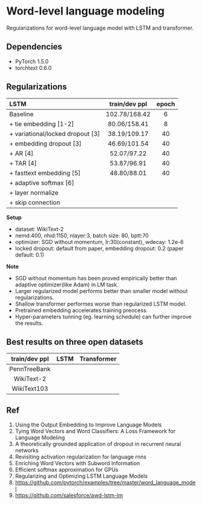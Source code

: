 # Word-level language modeling
Regularizations for word-level language model with LSTM and transformer.


## Dependencies
- PyTorch 1.5.0
- torchtext 0.6.0


## Regularizations

|  LSTM                              | train/dev ppl            |  epoch  |
| :------------------------------    | :----------------------: | :-----: |
|   Baseline                         |  102.78/168.42           |    6    | 
|   + tie embedding [1-2]            |  80.06/158.41            |    8    |
|   + variational/locked dropout [3] |  38.19/109.17            |    40   |
|   + embedding dropout [3]          |  46.69/101.54            |    40   |
|   + AR [4]                         |  52.07/97.22             |    40   |
|   + TAR [4]                        |  53.87/96.91             |    40   |
|   + fasttext embedding [5]         |  48.80/88.01             |    40   |
|   + adaptive softmax [6]           |                          |         |
|   + layer normalize                |                          |         |
|   + skip connection                |                          |         |


**Setup**
- dataset: WikiText-2
- nemd:400, nhid:1150, nlayer:3, batch size: 80, bptt:70 
- optimizer: SGD without momentum, lr:30(constant), wdecay: 1.2e-6 
- locked dropout: default from paper, embedding dropout: 0.2 (paper default: 0.1)

**Note**
- SGD without momentum has been proved empirically better than adaptive optimizer(like Adam) in LM task.
- Larger regularized model performs better than smaller model without regularizations.
- Shallow transformer performes worse than regularized LSTM model.
- Pretrained embedding accelerates training preocess.
- Hyper-parameters tunning (eg. learning schedule) can further improve the results.



## Best results on three open datasets

| train/dev ppl  | LSTM    |   Transformer  |
|:-------------: | :-----: | :-------------:|
| PennTreeBank   |         |                |
| WikiText-2     |         |                |
| WikiText103    |         |                |




## Ref

1. Using the Output Embedding to Improve Language Models
2. Tying Word Vectors and Word Classifiers: A Loss Framework for Language Modeling
3. A theoretically grounded application of dropout in recurrent neural networks
4. Revisiting activation regularization for language rnns
5. Enriching Word Vectors with Subword Information
6. Efficient softmax approximation for GPUs
7. Regularizing and Optimizing LSTM Language Models
8. https://github.com/pytorch/examples/tree/master/word_language_model
9. https://github.com/salesforce/awd-lstm-lm
